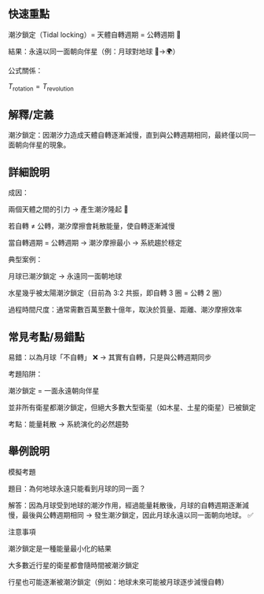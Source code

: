## 快速重點

潮汐鎖定（Tidal locking）= 天體自轉週期 = 公轉週期 🔄

結果：永遠以同一面朝向伴星（例：月球對地球 🌙→🌍）

公式關係：

$T_{\text{rotation}} = T_{\text{revolution}}$


## 解釋/定義

潮汐鎖定：因潮汐力造成天體自轉逐漸減慢，直到與公轉週期相同，最終僅以同一面朝向伴星的現象。


## 詳細說明

成因：

兩個天體之間的引力 → 產生潮汐隆起 🌊

若自轉 ≠ 公轉，潮汐摩擦會耗散能量，使自轉逐漸減慢

當自轉週期 = 公轉週期 → 潮汐摩擦最小 → 系統趨於穩定

典型案例：

月球已潮汐鎖定 → 永遠同一面朝地球

水星幾乎被太陽潮汐鎖定（目前為 3:2 共振，即自轉 3 圈 = 公轉 2 圈）

過程時間尺度：通常需數百萬至數十億年，取決於質量、距離、潮汐摩擦效率


## 常見考點/易錯點

易錯：以為月球「不自轉」 ❌ → 其實有自轉，只是與公轉週期同步

考題陷阱：

潮汐鎖定 = 一面永遠朝向伴星

並非所有衛星都潮汐鎖定，但絕大多數大型衛星（如木星、土星的衛星）已被鎖定

考點：能量耗散 → 系統演化的必然趨勢


## 舉例說明

模擬考題

題目：為何地球永遠只能看到月球的同一面？

解答：因為月球受到地球的潮汐作用，經過能量耗散後，月球的自轉週期逐漸減慢，最後與公轉週期相同 → 發生潮汐鎖定，因此月球永遠以同一面朝向地球。 ✅

注意事項

潮汐鎖定是一種能量最小化的結果

大多數近行星的衛星都會隨時間被潮汐鎖定

行星也可能逐漸被潮汐鎖定（例如：地球未來可能被月球逐步減慢自轉）
